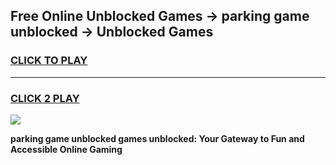 
## Free Online Unblocked Games → parking game unblocked → Unblocked Games
<h3>
<a href="https://premium.freeplayer.one?title=parking_game_unblocked&ref=21F">CLICK TO PLAY</a></h3>
<hr>

<h3>
<a href="https://premium.freeplayer.one?title=parking_game_unblocked&ref=21F">CLICK 2 PLAY</a>
  
</h3>

<a href="https://premium.freeplayer.one?title=parking_game_unblocked&ref=21F/"><img src="https://clearcache.store/games.png"></a>


**parking game unblocked games unblocked: Your Gateway to Fun and Accessible Online Gaming**

